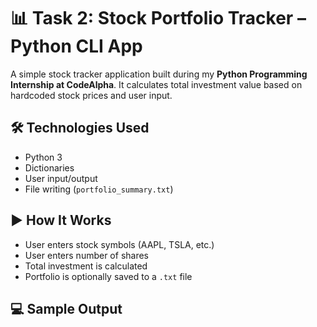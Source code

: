 # 📊 Task 2: Stock Portfolio Tracker – Python CLI App

A simple stock tracker application built during my **Python Programming Internship at CodeAlpha**. It calculates total investment value based on hardcoded stock prices and user input.

## 🛠️ Technologies Used
- Python 3
- Dictionaries
- User input/output
- File writing (`portfolio_summary.txt`)

## ▶️ How It Works
- User enters stock symbols (AAPL, TSLA, etc.)
- User enters number of shares
- Total investment is calculated
- Portfolio is optionally saved to a `.txt` file

## 💻 Sample Output
